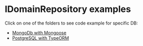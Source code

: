 # IDomainRepository examples

Click on one of the folders to see code example for specific DB:

- [MongoDb with Mongoose](https://github.com/lukaszwilisowski/domain-repository-example/tree/main/mongodb)
- [PostgreSQL with TypeORM](https://github.com/lukaszwilisowski/domain-repository-example/tree/main/postgresql)
